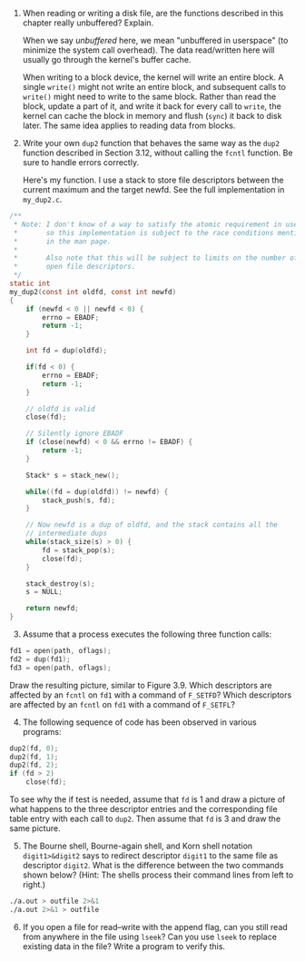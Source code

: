 1. When reading or writing a disk file, are the functions described in this
   chapter really unbuffered? Explain.

   When we say *unbuffered* here, we mean "unbuffered in userspace" (to
   minimize the system call overhead).  The data read/written here will
   usually go through the kernel's buffer cache.
   
   When writing to a block device, the kernel will write an entire block.
   A single `write()` might not write an entire block, and subsequent calls
   to `write()` might need to write to the same block.  Rather than read the
   block, update a part of it, and write it back for every call to `write`,
   the kernel can cache the block in memory and flush (`sync`) it back to
   disk later.  The same idea applies to reading data from blocks.

2. Write your own `dup2` function that behaves the same way as the `dup2`
   function described in Section 3.12, without calling the `fcntl` function.
   Be sure to handle errors correctly.

   Here's my function.  I use a stack to store file descriptors between
   the current maximum and the target newfd.  See the full implementation
   in `my_dup2.c`.

```c
/**
 * Note: I don't know of a way to satisfy the atomic requirement in userspace,
 *       so this implementation is subject to the race conditions mentioned
 *       in the man page.
 *
 *       Also note that this will be subject to limits on the number of
 *       open file descriptors.
 */
static int
my_dup2(const int oldfd, const int newfd)
{
	if (newfd < 0 || newfd < 0) {
		errno = EBADF;
		return -1;
	}

	int fd = dup(oldfd);

	if(fd < 0) {
		errno = EBADF;
		return -1;
	}

	// oldfd is valid
	close(fd);

	// Silently ignore EBADF
	if (close(newfd) < 0 && errno != EBADF) {
		return -1;
	}

	Stack* s = stack_new();

	while((fd = dup(oldfd)) != newfd) {
		stack_push(s, fd);
	}

	// Now newfd is a dup of oldfd, and the stack contains all the
	// intermediate dups
	while(stack_size(s) > 0) {
		fd = stack_pop(s);
		close(fd);
	}

	stack_destroy(s);
	s = NULL;

	return newfd;
}
```

3. Assume that a process executes the following three function calls:
```c
fd1 = open(path, oflags);
fd2 = dup(fd1);
fd3 = open(path, oflags);
```
   Draw the resulting picture, similar to Figure 3.9. Which descriptors are
   affected by an `fcntl` on `fd1` with a command of `F_SETFD`? Which
   descriptors are affected by an `fcntl` on `fd1` with a command of `F_SETFL`?

4. The following sequence of code has been observed in various programs:
```c
dup2(fd, 0);
dup2(fd, 1);
dup2(fd, 2);
if (fd > 2)
    close(fd);
```
   To see why the if test is needed, assume that `fd` is 1 and draw a picture
   of what happens to the three descriptor entries and the corresponding file
   table entry with each call to `dup2`. Then assume that `fd` is 3 and draw
   the same picture.

5. The Bourne shell, Bourne-again shell, and Korn shell notation
   `digit1>&digit2` says to redirect descriptor `digit1` to the same file as
   descriptor `digit2`. What is the difference between the two commands shown
   below? (Hint: The shells process their command lines from left to right.)
```bash
./a.out > outfile 2>&1
./a.out 2>&1 > outfile
```
6. If you open a file for read–write with the append flag, can you still read
   from anywhere in the file using `lseek`? Can you use `lseek` to replace
   existing data in the file? Write a program to verify this.
